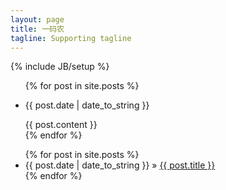 ```yaml
---
layout: page
title: 一码农
tagline: Supporting tagline
---
```

{% include JB/setup %}

<div>
  <div id="left">
    <ul>
       {% for post in site.posts %}
         <li>
            <p>{{ post.date | date_to_string }}</p>
            {{ post.content }}
         </li>
       {% endfor %}
    </ul>
  </div>
  <div id="right">
    <ul class="posts">
      {% for post in site.posts %}
        <li><span>{{ post.date | date_to_string }}</span> &raquo; <a href="{{ BASE_PATH }}{{ post.url }}">{{ post.title }}</a></li>
      {% endfor %}
    </ul>
  </div>
</div>


